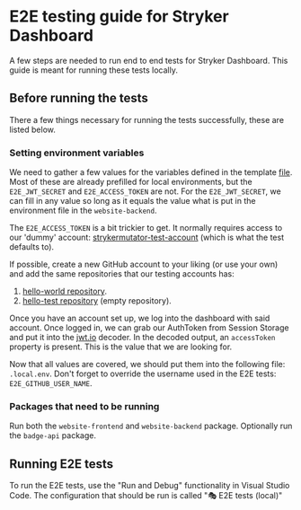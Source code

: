 # E2E testing guide for Stryker Dashboard

A few steps are needed to run end to end tests for Stryker Dashboard. This guide is meant for running these tests locally.

## Before running the tests

There a few things necessary for running the tests successfully, these are listed below.

### Setting environment variables

We need to gather a few values for the variables defined in the template [file](./.env.template).
Most of these are already prefilled for local environments, but the `E2E_JWT_SECRET` and `E2E_ACCESS_TOKEN` are not.
For the `E2E_JWT_SECRET`, we can fill in any value so long as it equals the value what is put in the environment file in the `website-backend`.

The `E2E_ACCESS_TOKEN` is a bit trickier to get. It normally requires access to our 'dummy' account: [strykermutator-test-account](https://github.com/strykermutator-test-account) (which is what the test defaults to).

If possible, create a new GitHub account to your liking (or use your own) and add the same repositories that our testing accounts has:

1. [hello-world repository](https://github.com/strykermutator-test-account/hello-world).
2. [hello-test repository](https://github.com/strykermutator-test-account/hello-test) (empty repository).

Once you have an account set up, we log into the dashboard with said account. Once logged in, we can grab our AuthToken from Session Storage and put it into the [jwt.io](https://jwt.io/) decoder. In the decoded output, an `accessToken` property is present. This is the value that we are looking for.

Now that all values are covered, we should put them into the following file: `.local.env`. Don't forget to override the username used in the E2E tests: `E2E_GITHUB_USER_NAME`.

### Packages that need to be running

Run both the `website-frontend` and `website-backend` package. Optionally run the `badge-api` package.

## Running E2E tests

To run the E2E tests, use the "Run and Debug" functionality in Visual Studio Code. The configuration that should be run is called "🎭 E2E tests (local)"

